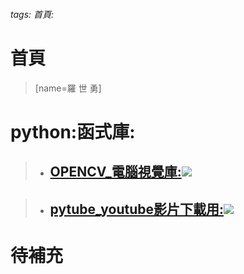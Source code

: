 ###### tags: 首頁:
<h1>首頁</h1>

> [name=羅 世 勇]

# python:函式庫:

> - ## [OPENCV_電腦視覺庫:](https://k0976670xxx.github.io/my_notes/%E7%AD%86%E8%A8%98/python/python%E5%87%BD%E5%BC%8F%E5%BA%AB/opencv/)[![](https://i.imgur.com/inHm6X1.png)](https://k0976670xxx.github.io/my_notes/%E7%AD%86%E8%A8%98/python/python%E5%87%BD%E5%BC%8F%E5%BA%AB/opencv/)

> - ## [pytube_youtube影片下載用:](https://k0976670xxx.github.io/my_notes/%E7%AD%86%E8%A8%98/python/python%E5%87%BD%E5%BC%8F%E5%BA%AB/pytube/)[![](https://i.imgur.com/P6fDeZi.png)](https://k0976670xxx.github.io/my_notes/%E7%AD%86%E8%A8%98/python/python%E5%87%BD%E5%BC%8F%E5%BA%AB/pytube/)

# 待補充